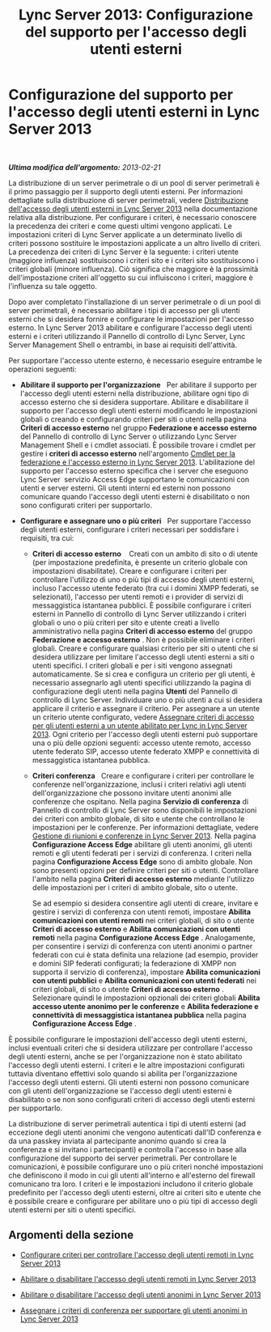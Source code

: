 ﻿---
title: "Lync Server 2013: Configurazione del supporto per l'accesso degli utenti esterni"
TOCTitle: Configurazione del supporto per l'accesso degli utenti esterni
ms:assetid: f8424f8c-f965-4414-8485-30f07e10214a
ms:mtpsurl: https://technet.microsoft.com/it-it/library/Gg413051(v=OCS.15)
ms:contentKeyID: 49302530
ms.date: 08/24/2015
mtps_version: v=OCS.15
ms.translationtype: HT
---

# Configurazione del supporto per l'accesso degli utenti esterni in Lync Server 2013

 

_**Ultima modifica dell'argomento:** 2013-02-21_

La distribuzione di un server perimetrale o di un pool di server perimetrali è il primo passaggio per il supporto degli utenti esterni. Per informazioni dettagliate sulla distribuzione di server perimetrali, vedere [Distribuzione dell'accesso degli utenti esterni in Lync Server 2013](lync-server-2013-deploying-external-user-access.md) nella documentazione relativa alla distribuzione. Per configurare i criteri, è necessario conoscere la precedenza dei criteri e come questi ultimi vengono applicati. Le impostazioni criteri di Lync Server applicate a un determinato livello di criteri possono sostituire le impostazioni applicate a un altro livello di criteri. La precedenza dei criteri di Lync Server è la seguente: i criteri utente (maggiore influenza) sostituiscono i criteri sito e i criteri sito sostituiscono i criteri globali (minore influenza). Ciò significa che maggiore è la prossimità dell'impostazione criteri all'oggetto su cui influiscono i criteri, maggiore è l'influenza su tale oggetto.

Dopo aver completato l'installazione di un server perimetrale o di un pool di server perimetrali, è necessario abilitare i tipi di accesso per gli utenti esterni che si desidera fornire e configurare le impostazioni per l'accesso esterno. In Lync Server 2013 abilitare e configurare l'accesso degli utenti esterni e i criteri utilizzando il Pannello di controllo di Lync Server, Lync Server Management Shell o entrambi, in base ai requisiti dell'attività.

Per supportare l'accesso utente esterno, è necessario eseguire entrambe le operazioni seguenti:

  - **Abilitare il supporto per l'organizzazione**   Per abilitare il supporto per l'accesso degli utenti esterni nella distribuzione, abilitare ogni tipo di accesso esterno che si desidera supportare. Abilitare e disabilitare il supporto per l'accesso degli utenti esterni modificando le impostazioni globali o creando e configurando criteri per siti o utenti nella pagina **Criteri di accesso esterno** nel gruppo **Federazione e accesso esterno** del Pannello di controllo di Lync Server o utilizzando Lync Server Management Shell e i cmdlet associati. È possibile trovare i cmdlet per gestire i **criteri di accesso esterno** nell'argomento [Cmdlet per la federazione e l'accesso esterno in Lync Server 2013](lync-server-2013-federation-and-external-access-cmdlets.md). L'abilitazione del supporto per l'accesso esterno specifica che i server che eseguono Lync Server  servizio Access Edge supportano le comunicazioni con utenti e server esterni. Gli utenti interni ed esterni non possono comunicare quando l'accesso degli utenti esterni è disabilitato o non sono configurati criteri per supportarlo.

  - **Configurare e assegnare uno o più criteri**   Per supportare l'accesso degli utenti esterni, configurare i criteri necessari per soddisfare i requisiti, tra cui:
    
      - **Criteri di accesso esterno**    Creati con un ambito di sito o di utente (per impostazione predefinita, è presente un criterio globale con impostazioni disabilitate). Creare e configurare i criteri per controllare l'utilizzo di uno o più tipi di accesso degli utenti esterni, incluso l'accesso utente federato (tra cui i domini XMPP federati, se selezionati), l'accesso per utenti remoti e i provider di servizi di messaggistica istantanea pubblici. È possibile configurare i criteri esterni in Pannello di controllo di Lync Server utilizzando i criteri globali o uno o più criteri per sito e utente creati a livello amministrativo nella pagina **Criteri di accesso esterno** del gruppo **Federazione e accesso esterno** . Non è possibile eliminare i criteri globali. Creare e configurare qualsiasi criterio per siti o utenti che si desidera utilizzare per limitare l'accesso degli utenti esterni a siti o utenti specifici. I criteri globali e per i siti vengono assegnati automaticamente. Se si crea e configura un criterio per gli utenti, è necessario assegnarlo agli utenti specifici utilizzando la pagina di configurazione degli utenti nella pagina **Utenti** del Pannello di controllo di Lync Server. Individuare uno o più utenti a cui si desidera applicare il criterio e assegnare il criterio. Per assegnare a un utente un criterio utente configurato, vedere [Assegnare criteri di accesso per gli utenti esterni a un utente abilitato per Lync in Lync Server 2013](lync-server-2013-assign-an-external-user-access-policy-to-a-lync-enabled-user.md). Ogni criterio per l'accesso degli utenti esterni può supportare una o più delle opzioni seguenti: accesso utente remoto, accesso utente federato SIP, accesso utente federato XMPP e connettività di messaggistica istantanea pubblica.
    
      - **Criteri conferenza**   Creare e configurare i criteri per controllare le conferenze nell'organizzazione, inclusi i criteri relativi agli utenti dell'organizzazione che possono invitare utenti anonimi alle conferenze che ospitano. Nella pagina **Servizio di conferenza** di Pannello di controllo di Lync Server sono disponibili le impostazioni dei criteri con ambito globale, di sito e utente che controllano le impostazioni per le conferenze. Per informazioni dettagliate, vedere [Gestione di riunioni e conferenze in Lync Server 2013](lync-server-2013-managing-meetings-and-conferences.md). Nella pagina **Configurazione Access Edge** abilitare gli utenti anonimi, gli utenti remoti e gli utenti federati per i servizi di conferenza. I criteri nella pagina **Configurazione Access Edge** sono di ambito globale. Non sono presenti opzioni per definire criteri per siti o utenti. Controllare l'ambito nella pagina **Criteri di accesso esterno** mediante l'utilizzo delle impostazioni per i criteri di ambito globale, sito o utente.
        
        Se ad esempio si desidera consentire agli utenti di creare, invitare e gestire i servizi di conferenza con utenti remoti, impostare **Abilita comunicazioni con utenti remoti** nei criteri globali, di sito o utente **Criteri di accesso esterno** e **Abilita comunicazioni con utenti remoti** nella pagina **Configurazione Access Edge** . Analogamente, per consentire i servizi di conferenza con utenti anonimi o partner federati con cui è stata definita una relazione (ad esempio, provider e domini SIP federati configurati; la federazione di XMPP non supporta il servizio di conferenza), impostare **Abilita comunicazioni con utenti pubblici** e **Abilita comunicazioni con utenti federati** nei criteri globali, di sito o utente **Criteri di accesso esterno** . Selezionare quindi le impostazioni opzionali dei criteri globali **Abilita accesso utente anonimo per le conferenze** e **Abilita federazione e connettività di messaggistica istantanea pubblica** nella pagina **Configurazione Access Edge** .

È possibile configurare le impostazioni dell'accesso degli utenti esterni, inclusi eventuali criteri che si desidera utilizzare per controllare l'accesso degli utenti esterni, anche se per l'organizzazione non è stato abilitato l'accesso degli utenti esterni. I criteri e le altre impostazioni configurati tuttavia diventano effettivi solo quando si abilita per l'organizzazione l'accesso degli utenti esterni. Gli utenti esterni non possono comunicare con gli utenti dell'organizzazione se l'accesso degli utenti esterni è disabilitato o se non sono configurati criteri di accesso degli utenti esterni per supportarlo.

La distribuzione di server perimetrali autentica i tipi di utenti esterni (ad eccezione degli utenti anonimi che vengono autenticati dall'ID conferenza e da una passkey inviata al partecipante anonimo quando si crea la conferenza e si invitano i partecipanti) e controlla l'accesso in base alla configurazione del supporto dei server perimetrali. Per controllare le comunicazioni, è possibile configurare uno o più criteri nonché impostazioni che definiscono il modo in cui gli utenti all'interno e all'esterno del firewall comunicano tra loro. I criteri e le impostazioni includono il criterio globale predefinito per l'accesso degli utenti esterni, oltre ai criteri sito e utente che è possibile creare e configurare per abilitare uno o più tipi di accesso degli utenti esterni per siti o utenti specifici.

## Argomenti della sezione

  - [Configurare criteri per controllare l'accesso degli utenti remoti in Lync Server 2013](lync-server-2013-configure-policies-to-control-remote-user-access.md)

  - [Abilitare o disabilitare l'accesso degli utenti remoti in Lync Server 2013](lync-server-2013-enable-or-disable-remote-user-access.md)

  - [Abilitare o disabilitare l'accesso degli utenti anonimi in Lync Server 2013](lync-server-2013-enable-or-disable-anonymous-user-access.md)

  - [Assegnare i criteri di conferenza per supportare gli utenti anonimi in Lync Server 2013](lync-server-2013-assign-conferencing-policies-to-support-anonymous-users.md)

